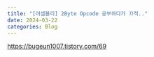 ```yaml
---
title: "[어셈블리] 2Byte Opcode 공부하다가 끄적.."
date: 2024-03-22
categories: Blog
---
```


https://bugeun1007.tistory.com/69

